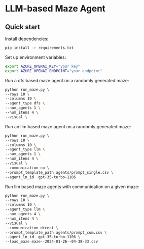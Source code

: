 # LLM-based Maze Agent

## Quick start
Install dependencies:

```bash
pip install -r requirements.txt
```

Set up environment variables:

```bash
export AZURE_OPENAI_KEY="your key"
export AZURE_OPENAI_ENDPOINT="your endpoint"
```

Run a dfs based maze agent on a randomly generated maze:

```bash
python run_maze.py \
--rows 10 \
--columns 10 \
--agent_type dfs \
--num_agents 1 \
--num_items 4 \
--visual \
```

Run an llm based maze agent on a randomly generated maze:

```bash
python run_maze.py \
--rows 10 \
--columns 10 \
--agent_type llm \
--num_agents 1 \
--num_items 4 \
--visual \
--communication no \
--prompt_template_path agents/prompt_single.csv \
--agent_lm_id  gpt-35-turbo-1106
```

Run llm based maze agents with communication on a given maze:

```bash
python run_maze.py \
--rows 10 \
--columns 10 \
--agent_type llm \
--num_agents 4 \
--num_items 4 \
--visual \
--communication direct \
--prompt_template_path agents/prompt_com.csv \
--agent_lm_id  gpt-35-turbo-1106 \
--load_maze maze--2024-01-26--04-38-33.csv
```